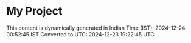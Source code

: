 # My Project

This content is dynamically generated in Indian Time (IST): 2024-12-24 00:52:45 IST
Converted to UTC: 2024-12-23 19:22:45 UTC
